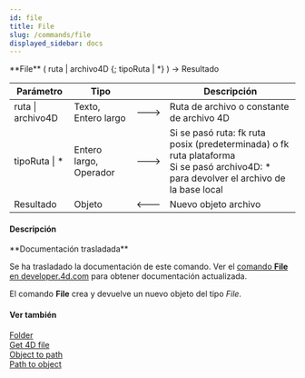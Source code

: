 ```yaml
---
id: file
title: File
slug: /commands/file
displayed_sidebar: docs
---
```


<!--REF #_command_.File.Syntax-->**File** ( ruta | archivo4D {; tipoRuta | *} ) -> Resultado<!-- END REF-->
<!--REF #_command_.File.Params-->
| Parámetro | Tipo |  | Descripción |
| --- | --- | --- | --- |
| ruta &#124; archivo4D | Texto, Entero largo | &#x1F852; | Ruta de archivo o constante de archivo 4D |
| tipoRuta &#124; * | Entero largo, Operador | &#x1F852; | Si se pasó ruta: fk ruta posix (predeterminada) o fk ruta plataforma<br/>Si se pasó archivo4D: * para devolver el archivo de la base local |
| Resultado | Objeto | &#x1F850; | Nuevo objeto archivo |

<!-- END REF-->

#### Descripción 

<!--REF #_command_.File.Summary-->**Documentación trasladada**

Se ha trasladado la documentación de este comando.<!-- END REF--> Ver el [comando **File** en developer.4d.com](https://developer.4d.com/docs/API/FileClass#file) para obtener documentación actualizada.

El comando **File** crea y devuelve un nuevo objeto del tipo *File*. 

#### Ver también 

[Folder ](folder.md)  
[Get 4D file](get-4d-file.md)  
[Object to path](object-to-path.md)  
[Path to object ](path-to-object.md)  